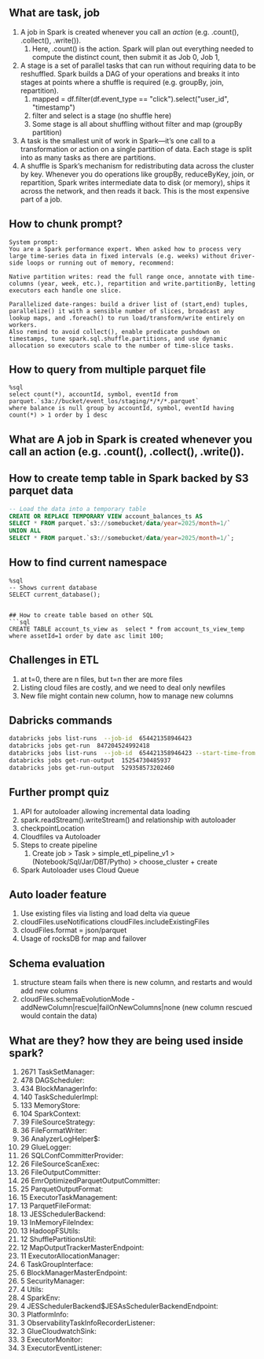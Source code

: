 ## What are task, job
1. A job in Spark is created whenever you call an *action* (e.g. .count(), .collect(), .write()).
   1. Here, .count() is the action. Spark will plan out everything needed to compute the distinct count, then submit it as Job 0, Job 1,
2. A stage is a set of parallel tasks that can run without requiring data to be reshuffled. Spark builds a DAG of your operations and breaks it into stages at points where a shuffle is required (e.g. groupBy, join, repartition).
   1. mapped = df.filter(df.event_type == "click").select("user_id", "timestamp")
   2. filter and select is a stage (no shuffle here)
   3. Some stage is all about shuffling without filter and map (groupBy  partition)
3. A task is the smallest unit of work in Spark—it’s one call to a transformation or action on a single partition of data. Each stage is split into as many tasks as there are partitions.
4. A shuffle is Spark’s mechanism for redistributing data across the cluster by key. Whenever you do operations like groupBy, reduceByKey, join, or repartition, Spark writes intermediate data to disk (or memory), ships it across the network, and then reads it back. This is the most expensive part of a job.


## How to chunk prompt?
```
System prompt:
You are a Spark performance expert. When asked how to process very large time-series data in fixed intervals (e.g. weeks) without driver-side loops or running out of memory, recommend:

Native partition writes: read the full range once, annotate with time-columns (year, week, etc.), repartition and write.partitionBy, letting executors each handle one slice.

Parallelized date-ranges: build a driver list of (start,end) tuples, parallelize() it with a sensible number of slices, broadcast any lookup maps, and .foreach() to run load/transform/write entirely on workers.
Also remind to avoid collect(), enable predicate pushdown on timestamps, tune spark.sql.shuffle.partitions, and use dynamic allocation so executors scale to the number of time-slice tasks.
```

## How to query from multiple parquet file
```
%sql
select count(*), accountId, symbol, eventId from parquet.`s3a://bucket/event_los/staging/*/*/*.parquet`
where balance is null group by accountId, symbol, eventId having count(*) > 1 order by 1 desc
```

## What are A job in Spark is created whenever you call an action (e.g. .count(), .collect(), .write()).

## How to create temp table in Spark backed by S3 parquet data
```sql
-- Load the data into a temporary table
CREATE OR REPLACE TEMPORARY VIEW account_balances_ts AS
SELECT * FROM parquet.`s3://somebucket/data/year=2025/month=1/`
UNION ALL
SELECT * FROM parquet.`s3://somebucket/data/year=2025/month=1/`;
```

## How to find current namespace

```
%sql
-- Shows current database
SELECT current_database();
```

```

## How to create table based on other SQL
```sql
CREATE TABLE account_ts_view as  select * from account_ts_view_temp where assetId=1 order by date asc limit 100;
```

## Challenges in ETL
1. at t=0, there are n files, but t=n ther are more files
2. Listing cloud files are costly, and we need to deal only newfiles
3. New file might contain new column, how to manage new columns

## Dabricks commands
```bash
databricks jobs list-runs  --job-id  654421358946423
databricks jobs get-run  847204524992418
databricks jobs list-runs  --job-id  654421358946423 --start-time-from 1752444000000 --start-time-to 1752501600000 --completed-only
databricks jobs get-run-output  15254730485937
databricks jobs get-run-output  529358573202460

```

## Further prompt quiz
1. API for autoloader allowing incremental data loading
2.   spark.readStream().writeStream() and relationship with autoloader
3. checkpointLocation
4. Cloudfiles va Autoloader
5. Steps to create pipeline
   1. Create job > Task  > simple_etl_pipeline_v1 > (Notebook/Sql/Jar/DBT/Pytho) > choose_cluster + create
 2. Spark Autoloader uses Cloud Queue

 ## Auto loader feature
 1. Use existing files via listing and load delta via queue
 2. cloudFiles.useNotifications cloudFiles.includeExistingFiles
 3. cloudFiles.format = json/parquet
 4. Usage of rocksDB for map and failover

 ## Schema evaluation
 1. structure steam fails when there is new column, and restarts and would add new columns
 2. cloudFiles.schemaEvolutionMode - addNewColumn|rescue|failOnNewColumns|none (new column rescued would contain the data)

## What are they? how they are being used inside spark?
1. 2671 TaskSetManager:
1. 478 DAGScheduler:
1. 434 BlockManagerInfo:
1. 140 TaskSchedulerImpl:
1. 133 MemoryStore:
1. 104 SparkContext:
1.  39 FileSourceStrategy:
1.  36 FileFormatWriter:
1.  36 AnalyzerLogHelper$:
1.  29 GlueLogger:
1.  26 SQLConfCommitterProvider:
1.  26 FileSourceScanExec:
1.  26 FileOutputCommitter:
1.  26 EmrOptimizedParquetOutputCommitter:
1.  25 ParquetOutputFormat:
1.  15 ExecutorTaskManagement:
1.  13 ParquetFileFormat:
1.  13 JESSchedulerBackend:
1.  13 InMemoryFileIndex:
1.  13 HadoopFSUtils:
1.  12 ShufflePartitionsUtil:
1.  12 MapOutputTrackerMasterEndpoint:
1.  11 ExecutorAllocationManager:
1.   6 TaskGroupInterface:
1.   6 BlockManagerMasterEndpoint:
1.   5 SecurityManager:
1.   4 Utils:
1.   4 SparkEnv:
1.   4 JESSchedulerBackend$JESAsSchedulerBackendEndpoint:
1.   3 PlatformInfo:
1.   3 ObservabilityTaskInfoRecorderListener:
1.   3 GlueCloudwatchSink:
1.   3 ExecutorMonitor:
1.   3 ExecutorEventListener:
